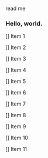 read me
### Hello, world.
[] Item 1

[] Item 2

[] Item 3 

[] Item 4

[] Item 5

[] Item 6

[] Item 7

[] Item 8

[] Item 9

[] Item 10

[] Item 11
